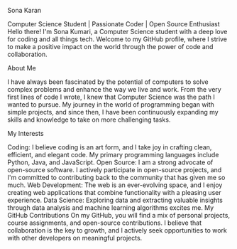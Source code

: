 Sona Karan

Computer Science Student | Passionate Coder | Open Source Enthusiast
Hello there! I'm Sona Kumari, a Computer Science student with a deep love for coding and all things tech. Welcome to my GitHub profile, where I strive to make a positive impact on the world through the power of code and collaboration.

About Me

I have always been fascinated by the potential of computers to solve complex problems and enhance the way we live and work. From the very first lines of code I wrote, I knew that Computer Science was the path I wanted to pursue. My journey in the world of programming began with simple projects, and since then, I have been continuously expanding my skills and knowledge to take on more challenging tasks.

My Interests

Coding: I believe coding is an art form, and I take joy in crafting clean, efficient, and elegant code. My primary programming languages include Python, Java, and JavaScript.
Open Source: I am a strong advocate of open-source software. I actively participate in open-source projects, and I'm committed to contributing back to the community that has given me so much.
Web Development: The web is an ever-evolving space, and I enjoy creating web applications that combine functionality with a pleasing user experience.
Data Science: Exploring data and extracting valuable insights through data analysis and machine learning algorithms excites me.
My GitHub Contributions
On my GitHub, you will find a mix of personal projects, course assignments, and open-source contributions. I believe that collaboration is the key to growth, and I actively seek opportunities to work with other developers on meaningful projects.

